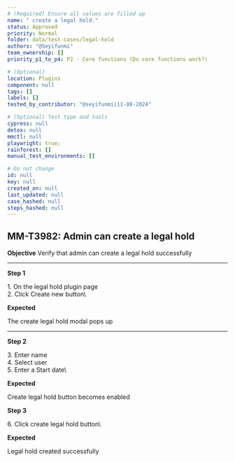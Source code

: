 ```yaml
---
# (Required) Ensure all values are filled up
name: " create a legal hold."
status: Approved
priority: Normal
folder: data/test-cases/legal-hold
authors: "@Seyifunmi"
team_ownership: []
priority_p1_to_p4: P2 - Core functions (Do core functions work?)

# (Optional)
location: Plugins
component: null
tags: []
labels: []
tested_by_contributor: "@seyifunmi|11-08-2024"

# (Optional) Test type and tools
cypress: null
detox: null
mmctl: null
playwright: true;
rainforest: []
manual_test_environments: []

# Do not change
id: null
key: null
created_on: null
last_updated: null
case_hashed: null
steps_hashed: null
---
```


<!-- (Auto-generated) Based on frontmatter's "key" and "name" -->

## MM-T3982: Admin can create a legal hold

**Objective**
Verify that admin can create a legal hold successfully

---

**Step 1**

1\. On the legal hold plugin page\
2\. Click Create new button\

**Expected**

The create legal hold modal pops up

---

**Step 2**

3\. Enter name\
4\. Select user\
5\. Enter a Start date\

**Expected**

Create legal hold button becomes enabled

**Step 3**

6\. Click create legal hold button\

**Expected**

Legal hold created successfully
